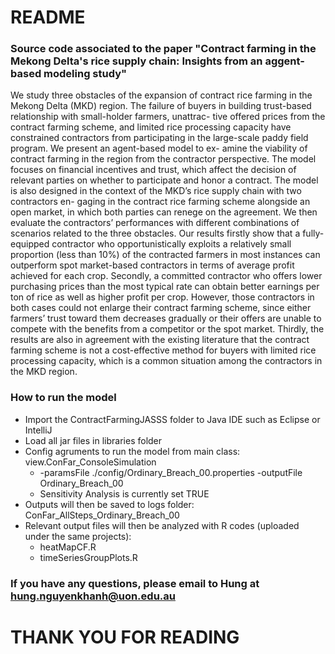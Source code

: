 # README # 

### Source code associated to the paper "Contract farming in the Mekong Delta's rice supply chain: Insights from an aggent-based modeling study"

We study three obstacles of the expansion of contract rice farming in the Mekong Delta (MKD) region. The failure of buyers in building trust-based relationship with small-holder farmers, unattrac- tive offered prices from the contract farming scheme, and limited rice processing capacity have constrained contractors from participating in the large-scale paddy field program. We present an agent-based model to ex- amine the viability of contract farming in the region from the contractor perspective. The model focuses on financial incentives and trust, which affect the decision of relevant parties on whether to participate and honor a contract. The model is also designed in the context of the MKD’s rice supply chain with two contractors en- gaging in the contract rice farming scheme alongside an open market, in which both parties can renege on the agreement. We then evaluate the contractors’ performances with different combinations of scenarios related to the three obstacles. Our results firstly show that a fully-equipped contractor who opportunistically exploits a relatively small proportion (less than 10%) of the contracted farmers in most instances can outperform spot market-based contractors in terms of average profit achieved for each crop. Secondly, a committed contractor who offers lower purchasing prices than the most typical rate can obtain better earnings per ton of rice as well as higher profit per crop. However, those contractors in both cases could not enlarge their contract farming scheme, since either farmers’ trust toward them decreases gradually or their offers are unable to compete with the benefits from a competitor or the spot market. Thirdly, the results are also in agreement with the existing literature that the contract farming scheme is not a cost-effective method for buyers with limited rice processing capacity, which is a common situation among the contractors in the MKD region.

### How to run the model 

- Import the ContractFarmingJASSS folder to Java IDE such as Eclipse or IntelliJ
- Load all jar files in libraries folder
- Config agruments to run the model from main class: view.ConFar_ConsoleSimulation 
  + -paramsFile ./config/Ordinary_Breach_00.properties -outputFile Ordinary_Breach_00
  + Sensitivity Analysis is currently set TRUE
- Outputs will then be saved to logs folder: ConFar_AllSteps_Ordinary_Breach_00
- Relevant output files will then be analyzed with R codes (uploaded under the same projects): 
  + heatMapCF.R
  + timeSeriesGroupPlots.R
  
  
### If you have any questions, please email to Hung at hung.nguyenkhanh@uon.edu.au
  
# THANK YOU FOR READING #
